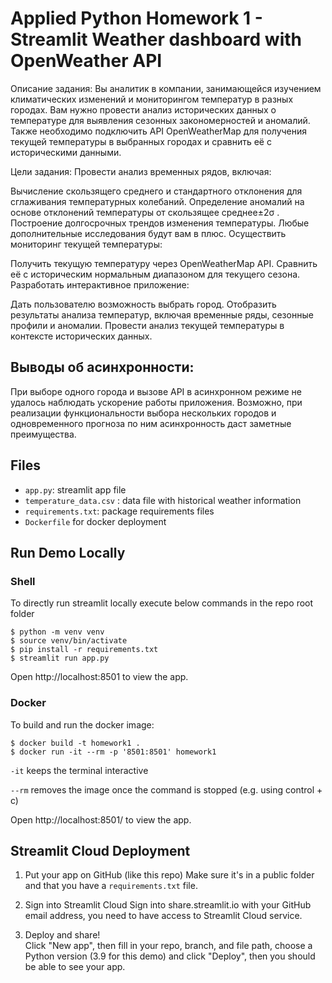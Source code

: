 # Applied Python Homework 1 - Streamlit Weather dashboard with OpenWeather API

Описание задания:
Вы аналитик в компании, занимающейся изучением климатических изменений и мониторингом температур в разных городах. Вам нужно провести анализ исторических данных о температуре для выявления сезонных закономерностей и аномалий. Также необходимо подключить API OpenWeatherMap для получения текущей температуры в выбранных городах и сравнить её с историческими данными.

Цели задания:
Провести анализ временных рядов, включая:

Вычисление скользящего среднего и стандартного отклонения для сглаживания температурных колебаний.
Определение аномалий на основе отклонений температуры от  скользящее среднее±2σ .
Построение долгосрочных трендов изменения температуры.
Любые дополнительные исследования будут вам в плюс.
Осуществить мониторинг текущей температуры:

Получить текущую температуру через OpenWeatherMap API.
Сравнить её с историческим нормальным диапазоном для текущего сезона.
Разработать интерактивное приложение:

Дать пользователю возможность выбрать город.
Отобразить результаты анализа температур, включая временные ряды, сезонные профили и аномалии.
Провести анализ текущей температуры в контексте исторических данных.


## Выводы об асинхронности: 
При выборе одного города и вызове API в асинхронном режиме не удалось наблюдать 
ускорение работы приложения. Возможно, при реализации функциональности выбора нескольких городов и одновременного
прогноза по ним асинхронность даст заметные преимущества.


## Files

- `app.py`: streamlit app file
- `temperature_data.csv` : data file with historical weather information
- `requirements.txt`: package requirements files
- `Dockerfile` for docker deployment

## Run Demo Locally 

### Shell

To directly run streamlit locally execute below commands in the repo root folder

```shell
$ python -m venv venv
$ source venv/bin/activate
$ pip install -r requirements.txt
$ streamlit run app.py
```
Open http://localhost:8501 to view the app.

### Docker

To build and run the docker image:

```
$ docker build -t homework1 .
$ docker run -it --rm -p '8501:8501' homework1
```

`-it` keeps the terminal interactive

`--rm` removes the image once the command is stopped (e.g. using control + c)

Open http://localhost:8501/ to view the app.

## Streamlit Cloud Deployment
 
1. Put your app on GitHub (like this repo)
Make sure it's in a public folder and that you have a `requirements.txt` file.
 
2. Sign into Streamlit Cloud
Sign into share.streamlit.io with your GitHub email address, you need to have access to Streamlit Cloud service.
 
3. Deploy and share!  
Click "New app", then fill in your repo, branch, and file path, choose a Python version (3.9 for this demo) and click "Deploy", then you should be able to see your app.
